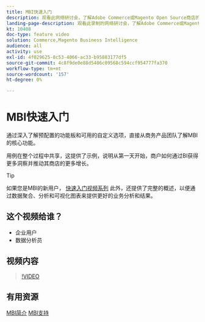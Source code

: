 ```yaml
---
title: MBI快速入门
description: 观看此网络研讨会，了解Adobe Commerce或Magento Open Source商店的MBI核心功能。
landing-page-description: 观看此录制的网络研讨会，了解Adobe Commerce或Magento Open Source商店的MBI核心功能。
kt: 10408
doc-type: feature video
solution: Commerce,Magento Business Intelligence
audience: all
activity: use
exl-id: 4f029625-8c53-4066-ac33-b95883177df5
source-git-commit: 4c8f9de0e88d5406c09568c594ccf954777fa370
workflow-type: tm+mt
source-wordcount: '157'
ht-degree: 0%

---
```


# MBI快速入门

通过深入了解预配置的功能板和可用的自定义选项，直接从商务产品团队了解MBI的核心功能。

用例在整个过程中共享，这提供了示例，说明从第一天开始，商户如何通过BI获得更多洞察并推动其商店的更多增长。

>[!TIP]
>
>如果您是MBI的新用户， [快速入门视频系列](./../1-overview.md) 此外，还提供了完整的概述，以便通过数据聚合、分析和可视化图表来提供更好的业务分析和结果。

## 这个视频给谁？

- 企业用户
- 数据分析员

## 视频内容

>[!VIDEO](https://video.tv.adobe.com/v/342501?quality=12&learn=on)

## 有用资源

[MBI简介](https://docs.magento.com/mbi/getting-started/getting-started.html)
[MBI支持](https://support.magento.com/hc/en-us/articles/360016730811)
